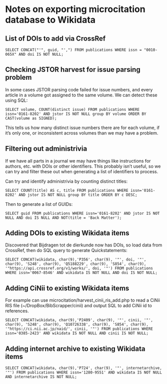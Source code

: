 # Notes on exporting microcitation database to Wikidata

## List of DOIs to add via CrossRef

```
SELECT CONCAT("'", guid, "',") FROM publications WHERE issn = "0010-065X" AND doi IS NOT NULL;

```

## Checking JSTOR harvest for issue parsing problem

In some cases JSTOR parsing code failed for issue numbers, and every article in a volume got assigned to the same volume. We can detect these using SQL:

```
SELECT volume, COUNT(distinct issue) FROM publications WHERE issn='0161-8202' AND jstor IS NOT NULL group BY volume ORDER BY CAST(volume as SIGNED);

```

This tells us how many distinct issue numbers there are for each volume, if it’s only one, or inconsistent across volumes than we may have a problem.

## Filtering out administrivia

If we have all parts in a journal we may have things like instructions for authors, etc. with DOIs or other identifiers. This probably isn’t useful, so we can try and filter these out when generating a list of identifiers to process.

Can try and identify administrivia by counting distinct titles:

```
SELECT COUNT(title) AS c, title FROM publications WHERE issn='0161-8202' AND jstor IS NOT NULL group BY title ORDER BY c DESC;
```

Then to generate a list of GUIDs:

```
SELECT guid FROM publications WHERE issn='0161-8202' AND jstor IS NOT NULL AND doi IS NULL AND NOT(title = 'Back Matter');
```


## Adding DOIs to existing Wikidata items

Discovered that Bijdragen tot de dierkunde now has DOIs, so load data from CrossRef, then do SQL query to generate Quickstatements:

```
SELECT CONCAT(wikidata, char(9),'P356', char(9), '"', doi, '"', char(9), 'S248', char(9), 'Q5188229', char(9), 'S854', char(9), '"https://api.crossref.org/v1/works/', doi, '"') FROM publications WHERE issn='0067-8546' AND wikidata IS NOT NULL AND doi IS NOT NULL;
```

## Adding CiNii to existing Wikidata items

For example can use microcitation/harvest_cinii_ris_add.php to read a CiNii RIS file (~/DropBox/BibScrapper/cinii) and output SQL to add CiNii id to references.


```
SELECT CONCAT(wikidata, char(9),'P2409', char(9), '"', cinii, '"', char(9), 'S248', char(9), 'Q10726338', char(9), 'S854', char(9), '"https://ci.nii.ac.jp/naid/', cinii, '"') FROM publications WHERE issn='0385-2423' AND wikidata IS NOT NULL AND cinii IS NOT NULL;
```

## Adding internet archive to existing Wikidata items

```
SELECT CONCAT(wikidata, char(9),'P724', char(9), '"', internetarchive, '"') FROM publications WHERE issn='1280-9551' AND wikidata IS NOT NULL AND internetarchive IS NOT NULL;
```


